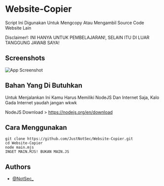 
# Website-Copier

Script Ini Digunakan Untuk Mengcopy Atau Mengambil Source Code Website Lain

Disclaimer!: INI HANYA UNTUK PEMBELAJARAN!, SELAIN ITU DI LUAR TANGGUNG JAWAB SAYA!


## Screenshots

![App Screenshot](https://cdn.discordapp.com/attachments/1132391948699832431/1144272678501499013/image.png)


## Bahan Yang Di Butuhkan

Untuk Menjalankan Ini Kamu Harus Memiliki NodeJS Dan Internet Saja, Kalo Gada Internet yaudah jangan wkwk


NodeJS Download > https://nodejs.org/en/download



## Cara Menggunakan

```javascripts
git clone https://github.com/JustNotSec/Website-Copier.git
cd Website-Copier
node main.mjs
INGET MAIN.MJS! BUKAN MAIN.JS
```


## Authors

- [@NotSec_](https://www.github.com/JustNotSec)

